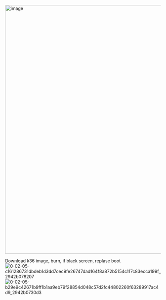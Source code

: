 <img width="801" alt="image" src="https://github.com/user-attachments/assets/75e89710-6643-48f0-8bb7-158089782efd" />


Download k36 image, burn, if black screen, replase boot
![0-02-05-c161286731dbdeb1d3dd7cec9fe26747dad164f8a872b5154c117c83ecca199f_2942b078207](https://github.com/user-attachments/assets/340c55b8-3f38-40f1-9a18-5b482104a8f5)
![0-02-05-b29e9c42671b9ff1b1aa9eb79f28854d048c57d2fc44802260f63289917ac4d9_2942b0730d3](https://github.com/user-attachments/assets/162eb94d-2e1d-4f57-bd5d-65ddfe3a6fb2)
